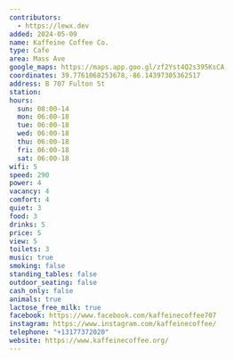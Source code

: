 ```yaml
---
contributors:
  - https://lewx.dev
added: 2024-05-09
name: Kaffeine Coffee Co.
type: Cafe
area: Mass Ave
google_maps: https://maps.app.goo.gl/zf2Yst4Q2s395KsCA
coordinates: 39.7761068253678,-86.14397305362517
address: B 707 Fulton St
station:
hours:
  sun: 08:00-14
  mon: 06:00-18
  tue: 06:00-18
  wed: 06:00-18
  thu: 06:00-18
  fri: 06:00-18
  sat: 06:00-18
wifi: 5
speed: 290
power: 4
vacancy: 4
comfort: 4
quiet: 3
food: 3
drinks: 5
price: 5
view: 5
toilets: 3
music: true
smoking: false
standing_tables: false
outdoor_seating: false
cash_only: false
animals: true
lactose_free_milk: true
facebook: https://www.facebook.com/kaffeinecoffee707
instagram: https://www.instagram.com/kaffeinecoffee/
telephone: "+13177372020"
website: https://www.kaffeinecoffee.org/
---
```

